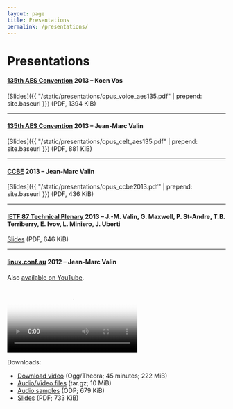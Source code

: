 ```yaml
---
layout: page
title: Presentations
permalink: /presentations/
---
```


# Presentations

#### [135th AES Convention][135aes_conv] 2013 – Koen Vos
[Slides]({{ "/static/presentations/opus_voice_aes135.pdf" | prepend: site.baseurl }}) (PDF, 1394 KiB)

---

#### [135th AES Convention][135aes_conv] 2013 – Jean-Marc Valin
[Slides]({{ "/static/presentations/opus_celt_aes135.pdf" | prepend: site.baseurl }}) (PDF, 881 KiB)

---

#### [CCBE][ccbe] 2013 – Jean-Marc Valin
[Slides]({{ "/static/presentations/opus_ccbe2013.pdf" | prepend: site.baseurl }}) (PDF, 436 KiB)

---

#### [IETF 87 Technical Plenary][ietf] 2013 – J.-M. Valin, G. Maxwell, P. St-Andre, T.B. Terriberry, E. Ivov, L. Miniero, J. Uberti
[Slides](http://www.ietf.org/proceedings/87/slides/slides-87-iab-techplenary-5.pdf) (PDF, 646 KiB)

---

#### [linux.conf.au][linuxconfau] 2012 – Jean-Marc Valin
Also [available on YouTube](https://www.youtube.com/watch?v=iaAD71h9gDU).

<video controls="controls" src="https://jmvalin.ca/jmvalin_Opus_codec.ogv" poster="https://opus-codec.org/presentations/LCA-opus-video-thumb.png">
  Sorry, your browser doesn't support embedded videos! Check the download links below.
</video>

Downloads:

-  [Download video][jmvalin_opus_codec] (Ogg/Theora; 45 minutes; 222 MiB)
-  [Audio/Video files][lca_opus_audio] (tar.gz; 10 MiB)
-  [Audio samples][lca_opus_odp] (ODP; 679 KiB)
-  [Slides][lca_opus_pdf] (PDF; 733 KiB)


[135aes_conv]: http://www.aes.org/events/135/
[ccbe]: http://ccbe.ca/
[ietf]: http://www.ietf.org/
[linuxconfau]: http://linux.conf.au/

[jmvalin_opus_codec]: https://jmvalin.ca/jmvalin_Opus_codec.ogv
[lca_opus_audio]: /static/presentations/misc/lca-opus-audio.tar.gz
[lca_opus_odp]: /static/presentations/misc/lca-opus.odp
[lca_opus_pdf]: /static/presentations/misc/lca-opus.pdf
